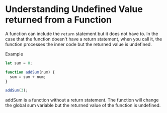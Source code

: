 # Understanding Undefined Value returned from a Function
A function can include the ```return``` statement but it does not have to. In the case that the function doesn't have a return statement, when you call it, the function processes the inner code but the returned value is undefined.

Example
```javascript
let sum = 0;

function addSum(num) {
  sum = sum + num;
}

addSum(3);
```
addSum is a function without a return statement. The function will change the global sum variable but the returned value of the function is undefined.
